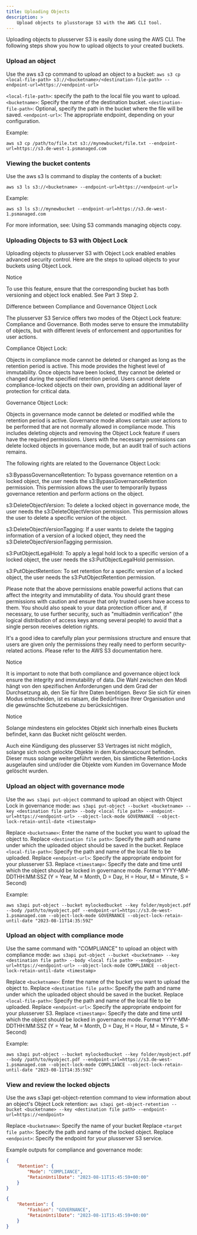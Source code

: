 ```yaml
---
title: Uploading Objects
description: >
    Upload objects to plusstorage S3 with the AWS CLI tool.
---
```


Uploading objects to plusserver S3 is easily done using the AWS CLI. The following steps show you how to upload objects to your created buckets.

### Upload an object

Use the aws s3 cp command to upload an object to a bucket:
`aws s3 cp <local-file-path> s3://<bucketname>/<destination-file-path> --endpoint-url=https://<endpoint-url>`

`<local-file-path>`: specify the path to the local file you want to upload.
`<bucketname>`: Specify the name of the destination bucket.
`<destination-file-path>`: Optional, specify the path in the bucket where the file will be saved.
`<endpoint-url>`: The appropriate endpoint, depending on your configuration.

Example:

`aws s3 cp /path/to/file.txt s3://mynewbucket/file.txt --endpoint-url=https://s3.de-west-1.psmanaged.com`

### Viewing the bucket contents

Use the aws s3 ls command to display the contents of a bucket:

`aws s3 ls s3://<bucketname> --endpoint-url=https://<endpoint-url>`

Example:

`aws s3 ls s3://mynewbucket --endpoint-url=https://s3.de-west-1.psmanaged.com`

For more information, see: Using S3 commands managing objects copy.

### Uploading Objects to S3 with Object Lock

Uploading objects to plusserver S3 with Object Lock enabled enables advanced security control. Here are the steps to upload objects to your buckets using Object Lock.

Notice

To use this feature, ensure that the corresponding bucket has both versioning and object lock enabled. See Part 3 Step 2.

Difference between Compliance and Governance Object Lock

The plusserver S3 Service offers two modes of the Object Lock feature: Compliance and Governance. Both modes serve to ensure the immutability of objects, but with different levels of enforcement and opportunities for user actions.

Compliance Object Lock:

Objects in compliance mode cannot be deleted or changed as long as the retention period is active.
This mode provides the highest level of immutability. Once objects have been locked, they cannot be deleted or changed during the specified retention period.
Users cannot delete compliance-locked objects on their own, providing an additional layer of protection for critical data.

Governance Object Lock:

Objects in governance mode cannot be deleted or modified while the retention period is active.
Governance mode allows certain user actions to be performed that are not normally allowed in compliance mode. This includes deleting objects and removing the Object Lock feature if users have the required permissions.
Users with the necessary permissions can delete locked objects in governance mode, but an audit trail of such actions remains.

The following rights are related to the Governance Object Lock:

s3:BypassGovernanceRetention: To bypass governance retention on a locked object, the user needs the s3:BypassGovernanceRetention permission.
This permission allows the user to temporarily bypass governance retention and perform actions on the object.

s3:DeleteObjectVersion: To delete a locked object in governance mode, the user needs the s3:DeleteObjectVersion permission.
This permission allows the user to delete a specific version of the object.

s3:DeleteObjectVersionTagging: If a user wants to delete the tagging information of a version of a locked object, they need the s3:DeleteObjectVersionTagging permission.

s3:PutObjectLegalHold: To apply a legal hold lock to a specific version of a locked object, the user needs the s3:PutObjectLegalHold permission.

s3:PutObjectRetention: To set retention for a specific version of a locked object, the user needs the s3:PutObjectRetention permission.

Please note that the above permissions enable powerful actions that can affect the integrity and immutability of data. You should grant these permissions with caution and ensure that only trusted users have access to them. You should also speak to your data protection officer and, if necessary, to use further security, such as "multiadmin verification" (the logical distribution of access keys among several people) to avoid that a single person receives deletion rights.

It's a good idea to carefully plan your permissions structure and ensure that users are given only the permissions they really need to perform security-related actions. Please refer to the AWS S3 documentation here.

Notice

It is important to note that both compliance and governance object lock ensure the integrity and immutability of data. Die Wahl zwischen den Modi hängt von den spezifischen Anforderungen und dem Grad der Durchsetzung ab, den Sie für Ihre Daten benötigen. Bevor Sie sich für einen Modus entscheiden, ist es ratsam, die Bedürfnisse Ihrer Organisation und die gewünschte Schutzebene zu berücksichtigen.

Notice

Solange mindestens ein gelocktes Objekt sich innerhalb eines Buckets befindet, kann das Bucket nicht gelöscht werden.

Auch eine Kündigung des plusserver S3 Vertrages ist nicht möglich, solange sich noch gelockte Objekte in dem Kundenaccount befinden. Dieser muss solange weitergeführt werden, bis sämtliche Retention-Locks ausgelaufen sind und/oder die Objekte vom Kunden im Governance Mode gelöscht wurden.

### Upload an object with governance mode

Use the `aws s3api put-object` command to upload an object with Object Lock in governance mode:
`aws s3api put-object --bucket <bucketname> --key <destination file path> --body <local file path> --endpoint-url=https://<endpoint-url> --object-lock-mode GOVERNANCE --object-lock-retain-until-date <timestamp>`

Replace `<bucketname>`: Enter the name of the bucket you want to upload the object to.
Replace `<destination file path>`: Specify the path and name under which the uploaded object should be saved in the bucket.
Replace `<local-file-path>`: Specify the path and name of the local file to be uploaded.
Replace `<endpoint-url>`: Specify the appropriate endpoint for your plusserver S3.
Replace `<timestamp>`: Specify the date and time until which the object should be locked in governance mode. Format YYYY-MM-DDTHH:MM:SSZ (Y = Year, M = Month, D = Day, H = Hour, M = Minute, S = Second)

Example:

`aws s3api put-object --bucket mylockedbucket --key folder/myobject.pdf --body /path/to/myobject.pdf --endpoint-url=https://s3.de-west-1.psmanaged.com --object-lock-mode GOVERNANCE --object-lock-retain-until-date "2023-08-11T14:35:59Z"`

### Upload an object with compliance mode

Use the same command with "COMPLIANCE" to upload an object with compliance mode:
`aws s3api put-object --bucket <bucketname> --key <destination file path> --body <local file path> --endpoint-url=https://<endpoint-url> --object-lock-mode COMPLIANCE --object-lock-retain-until-date <timestamp>`

Replace `<bucketname>`: Enter the name of the bucket you want to upload the object to.
Replace `<destination file path>`: Specify the path and name under which the uploaded object should be saved in the bucket.
Replace `<local-file-path>`: Specify the path and name of the local file to be uploaded.
Replace `<endpoint-url>`: Specify the appropriate endpoint for your plusserver S3.
Replace `<timestamp>`: Specify the date and time until which the object should be locked in governance mode. Format YYYY-MM-DDTHH:MM:SSZ (Y = Year, M = Month, D = Day, H = Hour, M = Minute, S = Second)

Example:

`aws s3api put-object --bucket mylockedbucket --key folder/myobject.pdf --body /path/to/myobject.pdf --endpoint-url=https://s3.de-west-1.psmanaged.com --object-lock-mode COMPLIANCE --object-lock-retain-until-date "2023-08-11T14:35:59Z"`

### View and review the locked objects

Use the aws s3api get-object-retention command to view information about an object's Object Lock retention:
`aws s3api get-object-retention --bucket <bucketname> --key <destination file path> --endpoint-url=https://<endpoint>`

Replace `<bucketname>`: Specify the name of your bucket
Replace `<target file path>`: Specify the path and name of the locked object.
Replace `<endpoint>`: Specify the endpoint for your plusserver S3 service.

Example outputs for compliance and governance mode:

```json
{
    "Retention": {
        "Mode": "COMPLIANCE",
        "RetainUntilDate": "2023-08-11T15:45:59+00:00"
    }
}
```

```json
{
    "Retention": {
        "Fashion": "GOVERNANCE",
        "RetainUntilDate": "2023-08-11T15:45:59+00:00"
    }
}
```
